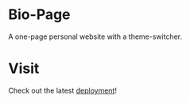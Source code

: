 # Bio-Page
A one-page personal website with a theme-switcher.

# Visit
Check out the latest [deployment](https://am-hernandez.github.io/bio-page/)!
